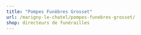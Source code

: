 ```yaml
---
title: "Pompes Funèbres Grosset"
url: /marigny-le-chatel/pompes-funebres-grosset/
shop: directeurs de funérailles
---
```

